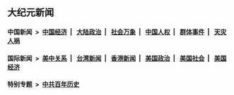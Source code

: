 ## 大纪元新闻

#### 中国新闻 &nbsp;>&nbsp; [中国经济](indexes/ncid283/README.md?09080045) &nbsp;| &nbsp; [大陆政治](indexes/ncid277/README.md?09080045) &nbsp;| &nbsp; [社会万象](indexes/ncid282/README.md?09080045) &nbsp;| &nbsp; [中国人权](indexes/ncid278/README.md?09080045) &nbsp;| &nbsp; [群体事件](indexes/ncid279/README.md?09080045) &nbsp;| &nbsp; [天灾人祸](indexes/ncid280/README.md?09080045)

#### 国际新闻 &nbsp;>&nbsp; [美中关系](indexes/nf1412576/README.md?09080045) &nbsp;| &nbsp; [台湾新闻](indexes/ncid1349361/README.md?09080045) &nbsp;| &nbsp; [香港新闻](indexes/ncid1349362/README.md?09080045) &nbsp;| &nbsp; [美国政治](indexes/ncid1078159/README.md?09080045) &nbsp;| &nbsp; [美国社会](indexes/ncid1078160/README.md?09080045) &nbsp;| &nbsp; [美国经济](indexes/ncid1078158/README.md?09080045)

#### 特别专题 &nbsp;>&nbsp; [中共百年历史](https://github.com/easy2view/epoch-special/blob/master/README.md?09080045)  
